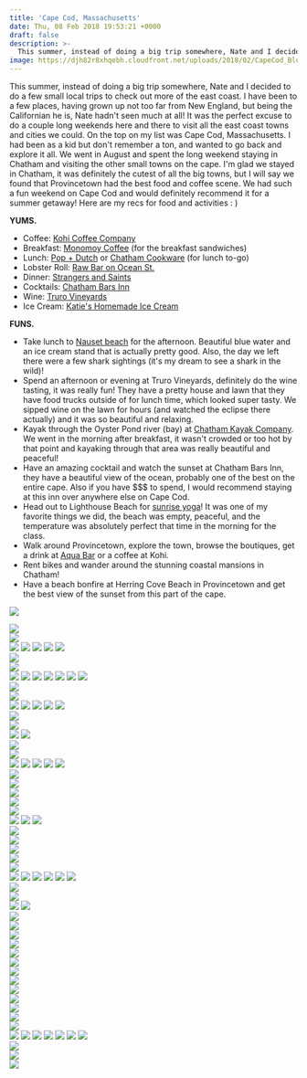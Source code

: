 ```yaml
---
title: 'Cape Cod, Massachusetts'
date: Thu, 08 Feb 2018 19:53:21 +0000
draft: false
description: >-
  This summer, instead of doing a big trip somewhere, Nate and I decided to do a few small local trips to check out more of the east coast.
image: https://djh82r8xhqebh.cloudfront.net/uploads/2018/02/CapeCod_Blog-3.jpg
---
```


This summer, instead of doing a big trip somewhere, Nate and I decided to do a few small local trips to check out more of the east coast. I have been to a few places, having grown up not too far from New England, but being the Californian he is, Nate hadn't seen much at all! It was the perfect excuse to do a couple long weekends here and there to visit all the east coast towns and cities we could. On the top on my list was Cape Cod, Massachusetts. I had been as a kid but don't remember a ton, and wanted to go back and explore it all. We went in August and spent the long weekend staying in Chatham and visiting the other small towns on the cape. I'm glad we stayed in Chatham, it was definitely the cutest of all the big towns, but I will say we found that Provincetown had the best food and coffee scene. We had such a fun weekend on Cape Cod and would definitely recommend it for a summer getaway! Here are my recs for food and activities : )

**YUMS.**

- Coffee: [Kohi Coffee Company](https://www.instagram.com/kohicoffeecompany/?hl=en)
- Breakfast: [Monomoy Coffee](https://www.google.com/maps/place/Monomoy+Coffee+Co/@41.679123,-69.9580009,17z/data=!3m1!4b1!4m5!3m4!1s0x89fb149fce1b6b17:0xfbee3160e520d941!8m2!3d41.679119!4d-69.9558069) (for the breakfast sandwiches)
- Lunch: [Pop + Dutch](https://www.instagram.com/popanddutch/?hl=en) or [Chatham Cookware](https://www.google.com/maps/place/Chatham+Cookware/@41.680517,-69.9600483,17z/data=!3m1!4b1!4m5!3m4!1s0x89fb149f9c1e8325:0xe3aadab2384605b3!8m2!3d41.680513!4d-69.9578543) (for lunch to-go)
- Lobster Roll: [Raw Bar on Ocean St.](https://www.google.com/maps/place/Raw+Bar+On+Ocean+St/@41.647591,-70.282063,17z/data=!3m1!4b1!4m5!3m4!1s0x89fb30f97736bc0d:0xcaa40bf876423b4a!8m2!3d41.647587!4d-70.279869)
- Dinner: [Strangers and Saints](https://www.instagram.com/explore/locations/845723210/strangers-saints/?hl=en)
- Cocktails: [Chatham Bars Inn](https://www.instagram.com/chathambarsinn/?hl=en)
- Wine: [Truro Vineyards](https://www.instagram.com/trurovineyardsofcapecod/?hl=en)
- Ice Cream: [Katie's Homemade Ice Cream](https://www.instagram.com/explore/locations/252428036/katies-ice-cream/?hl=en)

**FUNS.**

- Take lunch to [Nauset beach](https://www.google.com/maps/place/Nauset+Beach/@41.7884596,-69.9374919,17z/data=!3m1!4b1!4m5!3m4!1s0x89fb6b2887d027ef:0xfd6f9869639b0f73!8m2!3d41.7884556!4d-69.9352979) for the afternoon. Beautiful blue water and an ice cream stand that is actually pretty good. Also, the day we left there were a few shark sightings (it's my dream to see a shark in the wild)!
- Spend an afternoon or evening at Truro Vineyards, definitely do the wine tasting, it was really fun! They have a pretty house and lawn that they have food trucks outside of for lunch time, which looked super tasty. We sipped wine on the lawn for hours (and watched the eclipse there actually) and it was so beautiful and relaxing.
- Kayak through the Oyster Pond river (bay) at [Chatham Kayak Company](https://www.google.com/maps/place/The+Chatham+Kayak+Company/@41.6721729,-69.991131,17z/data=!3m1!4b1!4m5!3m4!1s0x89fb14f753341a73:0x65535800cb8cb45b!8m2!3d41.6721689!4d-69.988937). We went in the morning after breakfast, it wasn't crowded or too hot by that point and kayaking through that area was really beautiful and peaceful!
- Have an amazing cocktail and watch the sunset at Chatham Bars Inn, they have a beautiful view of the ocean, probably one of the best on the entire cape. Also if you have $$$ to spend, I would recommend staying at this inn over anywhere else on Cape Cod.
- Head out to Lighthouse Beach for [sunrise yoga](https://www.instagram.com/chatham.lighthouse.beach.yoga/)! It was one of my favorite things we did, the beach was empty, peaceful, and the temperature was absolutely perfect that time in the morning for the class.
- Walk around Provincetown, explore the town, browse the boutiques, get a drink at [Aqua Bar](https://www.google.com/maps/place/Aqua+Bar/@42.0489765,-70.1907325,17z/data=!3m1!4b1!4m5!3m4!1s0x89fca77e3f06508b:0x33f9f28cec6aff46!8m2!3d42.0489725!4d-70.1885385) or a coffee at Kohi.
- Rent bikes and wander around the stunning coastal mansions in Chatham!
- Have a beach bonfire at Herring Cove Beach in Provincetown and get the best view of the sunset from this part of the cape.

![](https://djh82r8xhqebh.cloudfront.net/uploads/2018/02/CapeCod_Blog-3.jpg) <div class="flex-ns mhn2-ns mb3"> <div class="ph2-ns w-50-ns"> ![](https://djh82r8xhqebh.cloudfront.net/uploads/2018/02/CapeCod_Blog-2.jpg)</div> <div class="ph2-ns w-50-ns"> ![](https://djh82r8xhqebh.cloudfront.net/uploads/2018/02/CapeCod_Blog-1.jpg)</div> </div> ![](https://djh82r8xhqebh.cloudfront.net/uploads/2018/02/CapeCod_Blog-4.jpg) ![](https://djh82r8xhqebh.cloudfront.net/uploads/2018/02/CapeCod_Blog-6.jpg) ![](https://djh82r8xhqebh.cloudfront.net/uploads/2018/02/CapeCod_Blog-5.jpg) ![](https://djh82r8xhqebh.cloudfront.net/uploads/2018/02/CapeCod_Blog-7.jpg) ![](https://djh82r8xhqebh.cloudfront.net/uploads/2018/02/CapeCod_Blog-8.jpg) <div class="flex-ns mhn2-ns mb3"> <div class="ph2-ns w-50-ns"> ![](https://djh82r8xhqebh.cloudfront.net/uploads/2018/02/CapeCod_Blog-11.jpg)</div> <div class="ph2-ns w-50-ns"> ![](https://djh82r8xhqebh.cloudfront.net/uploads/2018/02/CapeCod_Blog-12.jpg)</div> </div> ![](https://djh82r8xhqebh.cloudfront.net/uploads/2018/02/CapeCod_Blog-9.jpg) ![](https://djh82r8xhqebh.cloudfront.net/uploads/2018/02/CapeCod_Blog-10.jpg) ![](https://djh82r8xhqebh.cloudfront.net/uploads/2018/02/CapeCod_Blog-13.jpg) ![](https://djh82r8xhqebh.cloudfront.net/uploads/2018/02/CapeCod_Blog-14.jpg) ![](https://djh82r8xhqebh.cloudfront.net/uploads/2018/02/CapeCod_Blog-15.jpg) ![](https://djh82r8xhqebh.cloudfront.net/uploads/2018/02/CapeCod_Blog-16.jpg) ![](https://djh82r8xhqebh.cloudfront.net/uploads/2018/02/CapeCod_Blog-18.jpg) <div class="flex-ns mhn2-ns mb3"> <div class="ph2-ns w-50-ns"> ![](https://djh82r8xhqebh.cloudfront.net/uploads/2018/02/CapeCod_Blog-20.jpg)</div> <div class="ph2-ns w-50-ns"> ![](https://djh82r8xhqebh.cloudfront.net/uploads/2018/02/CapeCod_Blog-19.jpg)</div> </div> ![](https://djh82r8xhqebh.cloudfront.net/uploads/2018/02/CapeCod_Blog-17.jpg) ![](https://djh82r8xhqebh.cloudfront.net/uploads/2018/02/CapeCod_Blog-22.jpg) ![](https://djh82r8xhqebh.cloudfront.net/uploads/2018/02/CapeCod_Blog-21.jpg) ![](https://djh82r8xhqebh.cloudfront.net/uploads/2018/02/CapeCod_Blog-23.jpg) ![](https://djh82r8xhqebh.cloudfront.net/uploads/2018/02/CapeCod_Blog-24.jpg) <div class="flex-ns mhn2-ns mb3"> <div class="ph2-ns w-50-ns"> ![](https://djh82r8xhqebh.cloudfront.net/uploads/2018/02/CapeCod_Blog-25.jpg)</div> <div class="ph2-ns w-50-ns"> ![](https://djh82r8xhqebh.cloudfront.net/uploads/2018/02/CapeCod_Blog-26.jpg)</div> </div> ![](https://djh82r8xhqebh.cloudfront.net/uploads/2018/02/CapeCod_Blog-28.jpg) ![](https://djh82r8xhqebh.cloudfront.net/uploads/2018/02/CapeCod_Blog-30.jpg) <div class="flex-ns mhn2-ns mb3"> <div class="ph2-ns w-50-ns"> ![](https://djh82r8xhqebh.cloudfront.net/uploads/2018/02/CapeCod_Blog-29.jpg)</div> <div class="ph2-ns w-50-ns"> ![](https://djh82r8xhqebh.cloudfront.net/uploads/2018/02/CapeCod_Blog-27.jpg)</div> </div> ![](https://djh82r8xhqebh.cloudfront.net/uploads/2018/02/CapeCod_Blog-31.jpg) ![](https://djh82r8xhqebh.cloudfront.net/uploads/2018/02/CapeCod_Blog-32.jpg) ![](https://djh82r8xhqebh.cloudfront.net/uploads/2018/02/CapeCod_Blog-33.jpg) ![](https://djh82r8xhqebh.cloudfront.net/uploads/2018/02/CapeCod_Blog-36.jpg) ![](https://djh82r8xhqebh.cloudfront.net/uploads/2018/02/CapeCod_Blog-34.jpg) <div class="flex-ns mhn2-ns mb3"> <div class="ph2-ns w-50-ns"> ![](https://djh82r8xhqebh.cloudfront.net/uploads/2018/02/CapeCod_Blog-38.jpg)</div> <div class="ph2-ns w-50-ns"> ![](https://djh82r8xhqebh.cloudfront.net/uploads/2018/02/CapeCod_Blog-41.jpg)</div> </div> ![](https://djh82r8xhqebh.cloudfront.net/uploads/2018/02/CapeCod_Blog-40.jpg) <div class="flex-ns mhn2-ns mb3"> <div class="ph2-ns w-50-ns"> ![](https://djh82r8xhqebh.cloudfront.net/uploads/2018/02/CapeCod_Blog-37.jpg)</div> <div class="ph2-ns w-50-ns"> ![](https://djh82r8xhqebh.cloudfront.net/uploads/2018/02/CapeCod_Blog-35.jpg)</div> </div> ![](https://djh82r8xhqebh.cloudfront.net/uploads/2018/02/CapeCod_Blog-39.jpg) ![](https://djh82r8xhqebh.cloudfront.net/uploads/2018/02/CapeCod_Blog-46.jpg) ![](https://djh82r8xhqebh.cloudfront.net/uploads/2018/02/CapeCod_Blog-44.jpg) <div class="flex-ns mhn2-ns mb3"> <div class="ph2-ns w-50-ns"> ![](https://djh82r8xhqebh.cloudfront.net/uploads/2018/02/CapeCod_Blog-45.jpg)</div> <div class="ph2-ns w-50-ns"> ![](https://djh82r8xhqebh.cloudfront.net/uploads/2018/02/CapeCod_Blog-43.jpg)</div> </div> ![](https://djh82r8xhqebh.cloudfront.net/uploads/2018/02/CapeCod_Blog-48.jpg) <div class="flex-ns mhn2-ns mb3"> <div class="ph2-ns w-50-ns"> ![](https://djh82r8xhqebh.cloudfront.net/uploads/2018/02/CapeCod_Blog-47.jpg)</div> <div class="ph2-ns w-50-ns"> ![](https://djh82r8xhqebh.cloudfront.net/uploads/2018/02/CapeCod_Blog-49.jpg)</div> </div> ![](https://djh82r8xhqebh.cloudfront.net/uploads/2018/02/CapeCod_Blog-50.jpg) ![](https://djh82r8xhqebh.cloudfront.net/uploads/2018/02/CapeCod_Blog-51.jpg) ![](https://djh82r8xhqebh.cloudfront.net/uploads/2018/02/CapeCod_Blog-55.jpg) ![](https://djh82r8xhqebh.cloudfront.net/uploads/2018/02/CapeCod_Blog-57.jpg) ![](https://djh82r8xhqebh.cloudfront.net/uploads/2018/02/CapeCod_Blog-53.jpg) ![](https://djh82r8xhqebh.cloudfront.net/uploads/2018/02/CapeCod_Blog-54.jpg) <div class="flex-ns mhn2-ns mb3"> <div class="ph2-ns w-50-ns"> ![](https://djh82r8xhqebh.cloudfront.net/uploads/2018/02/CapeCod_Blog-58.jpg)</div> <div class="ph2-ns w-50-ns"> ![](https://djh82r8xhqebh.cloudfront.net/uploads/2018/02/CapeCod_Blog-56.jpg)</div> </div> ![](https://djh82r8xhqebh.cloudfront.net/uploads/2018/02/CapeCod_Blog-59.jpg) ![](https://djh82r8xhqebh.cloudfront.net/uploads/2018/02/CapeCod_Blog-61.jpg) <div class="flex-ns mhn2-ns mb3"> <div class="ph2-ns w-50-ns"> ![](https://djh82r8xhqebh.cloudfront.net/uploads/2018/02/CapeCod_Blog-60.jpg)</div> <div class="ph2-ns w-50-ns"> ![](https://djh82r8xhqebh.cloudfront.net/uploads/2018/02/CapeCod_Blog-62.jpg)</div> </div> ![](https://djh82r8xhqebh.cloudfront.net/uploads/2018/02/CapeCod_Blog-65.jpg) <div class="flex-ns mhn2-ns mb3"> <div class="ph2-ns w-50-ns"> ![](https://djh82r8xhqebh.cloudfront.net/uploads/2018/02/CapeCod_Blog-64.jpg)</div> <div class="ph2-ns w-50-ns"> ![](https://djh82r8xhqebh.cloudfront.net/uploads/2018/02/CapeCod_Blog-63.jpg)</div> </div> ![](https://djh82r8xhqebh.cloudfront.net/uploads/2018/02/CapeCod_Blog-66.jpg) <div class="flex-ns mhn2-ns mb3"> <div class="ph2-ns w-50-ns"> ![](https://djh82r8xhqebh.cloudfront.net/uploads/2018/02/CapeCod_Blog-70.jpg)</div> <div class="ph2-ns w-50-ns"> ![](https://djh82r8xhqebh.cloudfront.net/uploads/2018/02/CapeCod_Blog-68.jpg)</div> </div> <div class="flex-ns mhn2-ns mb3"> <div class="ph2-ns w-50-ns"> ![](https://djh82r8xhqebh.cloudfront.net/uploads/2018/02/CapeCod_Blog-67.jpg)</div> <div class="ph2-ns w-50-ns"> ![](https://djh82r8xhqebh.cloudfront.net/uploads/2018/02/CapeCod_Blog-69.jpg)</div> </div> ![](https://djh82r8xhqebh.cloudfront.net/uploads/2018/02/CapeCod_Blog-71.jpg) <div class="flex-ns mhn2-ns mb3"> <div class="ph2-ns w-50-ns"> ![](https://djh82r8xhqebh.cloudfront.net/uploads/2018/02/CapeCod_Blog-72.jpg)</div> <div class="ph2-ns w-50-ns"> ![](https://djh82r8xhqebh.cloudfront.net/uploads/2018/02/CapeCod_Blog-73.jpg)</div> </div> ![](https://djh82r8xhqebh.cloudfront.net/uploads/2018/02/CapeCod_Blog-74.jpg) ![](https://djh82r8xhqebh.cloudfront.net/uploads/2018/02/CapeCod_Blog-75.jpg) ![](https://djh82r8xhqebh.cloudfront.net/uploads/2018/02/CapeCod_Blog-77.jpg) ![](https://djh82r8xhqebh.cloudfront.net/uploads/2018/02/CapeCod_Blog-76.jpg) ![](https://djh82r8xhqebh.cloudfront.net/uploads/2018/02/CapeCod_Blog-79.jpg) ![](https://djh82r8xhqebh.cloudfront.net/uploads/2018/02/CapeCod_Blog-78.jpg) ![](https://djh82r8xhqebh.cloudfront.net/uploads/2018/02/CapeCod_Blog-80.jpg) <div class="flex-ns mhn2-ns mb3"> <div class="ph2-ns w-50-ns"> ![](https://djh82r8xhqebh.cloudfront.net/uploads/2018/02/CapeCod_Blog-83.jpg)</div> <div class="ph2-ns w-50-ns"> ![](https://djh82r8xhqebh.cloudfront.net/uploads/2018/02/CapeCod_Blog-81.jpg)</div> </div> ![](https://djh82r8xhqebh.cloudfront.net/uploads/2018/02/CapeCod_Blog-82.jpg)